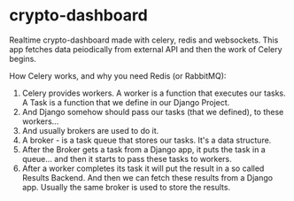 # crypto-dashboard
Realtime crypto-dashboard made with celery, redis and websockets.
This app fetches data peiodically from external API and then the work of Celery begins.

How Celery works, and why you need Redis (or RabbitMQ):

1. Celery provides workers. A worker is a function that executes our tasks. A Task is a function that we define in our Django Project.
2. And Django somehow should pass our tasks (that we defined), to these workers... 
3. And usually brokers are used to do it.
4. A broker - is a task queue that stores our tasks. It's a data structure.
5. After the Broker gets a task from a Django app, it puts the task in a queue... and then it starts to pass these tasks to workers.
6. After a worker completes its task it will put the result in a so called Results Backend. And then we can fetch these results from a Django app. Usually the same broker is used to store the results.
